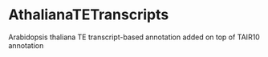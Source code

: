# AthalianaTETranscripts
Arabidopsis thaliana TE transcript-based annotation added on top of TAIR10 annotation
